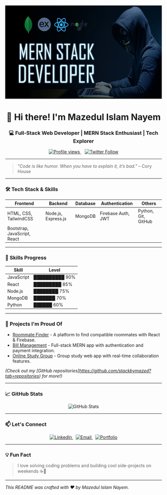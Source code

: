 <!-- MERN Stack Banner -->
<p align="center">
  <img src="https://raw.githubusercontent.com/stackbymazed/stackbymazed/refs/heads/main/wp8904080.webp" alt="MERN Stack" width="1000" height="300"/>
</p>

<h1 align="center">👋 Hi there! I'm Mazedul Islam Nayem</h1>
<h3 align="center">💻 Full-Stack Web Developer | MERN Stack Enthusiast | Tech Explorer</h3>

<p align="center">
  <a href="https://github.com/your-github-username">
    <img alt="Profile views" src="https://komarev.com/ghpvc/?username=your-github-username&style=flat-square&color=blue" />
  </a>
  &nbsp;&nbsp;
  <a href="https://twitter.com/your-twitter-handle" target="_blank">
    <img alt="Twitter Follow" src="https://img.shields.io/twitter/follow/your-twitter-handle?style=social" />
  </a>
</p>

---

> *"Code is like humor. When you have to explain it, it’s bad."* – Cory House

---

### 🛠️ Tech Stack & Skills

| Frontend                     | Backend                 | Database     | Authentication        | Others              |
| ---------------------------- | ----------------------- | ------------ | --------------------- | ------------------- |
| HTML, CSS, TailwindCSS       | Node.js, Express.js     | MongoDB      | Firebase Auth, JWT    | Python, Git, GitHub |
| Bootstrap, JavaScript, React |                         |              |                       |                     |

---

### 💪 Skills Progress

| Skill       | Level          |
| ----------- | -------------- |
| JavaScript  | ██████████ 90% |
| React      | █████████ 85%  |
| Node.js     | ████████ 75%   |
| MongoDB     | ███████ 70%    |
| Python     | ██████ 60%     |

---

### 🚀 Projects I'm Proud Of

- [Roommate Finder](https://github.com/your-github-username/roommate-finder) - A platform to find compatible roommates with React & Firebase.
- [Bill Management](https://github.com/your-github-username/bill-management) - Full-stack MERN app with authentication and payment integration.
- [Online Study Group](https://github.com/your-github-username/online-study-group) - Group study web app with real-time collaboration features.

*(Check out my [GitHub repositories]https://github.com/stackbymazed?tab=repositories) for more!)*

---

### 📈 GitHub Stats

<p align="center">
  <img src="https://camo.githubusercontent.com/f55c6cd528cfaa111eca55133d1058ed3b30efd93c410650c207c39aa5808afa/68747470733a2f2f6769746875622d726561646d652d73746174732e76657263656c2e6170702f6170693f757365726e616d653d642d6b6f7070656e686167656e2673686f775f69636f6e733d74727565" alt="GitHub Stats" />
</p>

---

### 📫 Let's Connect

<p align="center">
  <a href="https://linkedin.com/in/your-link" target="_blank">
    <img src="https://img.shields.io/badge/LinkedIn-blue?style=flat&logo=linkedin" alt="LinkedIn" />
  </a> &nbsp;
  <a href="mailto:your-email@gmail.com" target="_blank">
    <img src="https://img.shields.io/badge/Email-grey?style=flat&logo=gmail" alt="Email" />
  </a> &nbsp;
  <a href="https://yourportfolio.com" target="_blank">
    <img src="https://img.shields.io/badge/Portfolio-website-green" alt="Portfolio" />
  </a>
</p>

---

### 💡 Fun Fact

> I love solving coding problems and building cool side-projects on weekends ☕🚀

---

*This README was crafted with ❤️ by Mazedul Islam Nayem.*
